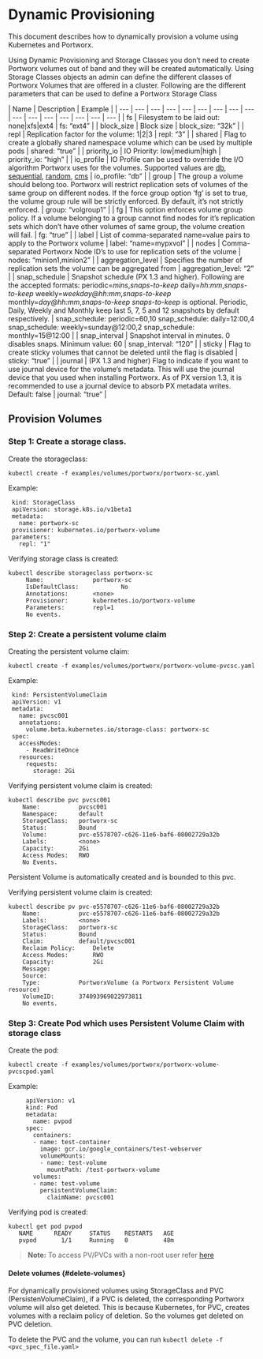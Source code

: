 # Dynamic Provisioning

This document describes how to dynamically provision a volume using Kubernetes and Portworx.

Using Dynamic Provisioning and Storage Classes you don’t need to create Portworx volumes out of band and they will be created automatically. Using Storage Classes objects an admin can define the different classes of Portworx Volumes that are offered in a cluster. Following are the different parameters that can be used to define a Portworx Storage Class

| Name | Description | Example |
| --- | --- | --- | --- | --- | --- | --- | --- | --- | --- | --- | --- | --- | --- | --- | --- |
| fs | Filesystem to be laid out: none\|xfs\|ext4 | fs: “ext4” |
| block\_size | Block size | block\_size: “32k” |
| repl | Replication factor for the volume: 1\|2\|3 | repl: “3” |
| shared | Flag to create a globally shared namespace volume which can be used by multiple pods | shared: “true” |
| priority\_io | IO Priority: low\|medium\|high | priority\_io: “high” |
| io\_profile | IO Profile can be used to override the I/O algorithm Portworx uses for the volumes. Supported values are [db](https://docs.portworx.com/maintain/performance/tuning.html#db), [sequential](https://docs.portworx.com/maintain/performance/tuning.html#sequential), [random](https://docs.portworx.com/maintain/performance/tuning.html#random), [cms](https://docs.portworx.com/maintain/performance/tuning.html#cms) | io\_profile: “db” |
| group | The group a volume should belong too. Portworx will restrict replication sets of volumes of the same group on different nodes. If the force group option ‘fg’ is set to true, the volume group rule will be strictly enforced. By default, it’s not strictly enforced. | group: “volgroup1” |
| fg | This option enforces volume group policy. If a volume belonging to a group cannot find nodes for it’s replication sets which don’t have other volumes of same group, the volume creation will fail. | fg: “true” |
| label | List of comma-separated name=value pairs to apply to the Portworx volume | label: “name=mypxvol” |
| nodes | Comma-separated Portworx Node ID’s to use for replication sets of the volume | nodes: “minion1,minion2” |
| aggregation\_level | Specifies the number of replication sets the volume can be aggregated from | aggregation\_level: “2” |
| snap\_schedule | Snapshot schedule \(PX 1.3 and higher\). Following are the accepted formats:  periodic=_mins_,_snaps-to-keep_ daily=_hh:mm_,_snaps-to-keep_ weekly=_weekday@hh:mm_,_snaps-to-keep_ monthly=_day@hh:mm_,_snaps-to-keep_   _snaps-to-keep_ is optional. Periodic, Daily, Weekly and Monthly keep last 5, 7, 5 and 12 snapshots by default respectively. | snap\_schedule: periodic=60,10  snap\_schedule: daily=12:00,4  snap\_schedule: weekly=sunday@12:00,2  snap\_schedule: monthly=15@12:00 |
| snap\_interval | Snapshot interval in minutes. 0 disables snaps. Minimum value: 60 | snap\_interval: “120” |
| sticky | Flag to create sticky volumes that cannot be deleted until the flag is disabled | sticky: “true” |
| journal | \(PX 1.3 and higher\) Flag to indicate if you want to use journal device for the volume’s metadata. This will use the journal device that you used when installing Portworx. As of PX version 1.3, it is recommended to use a journal device to absorb PX metadata writes. Default: false | journal: “true” |

## Provision Volumes

### **Step 1: Create a storage class.**

Create the storageclass:

```text
kubectl create -f examples/volumes/portworx/portworx-sc.yaml
```

Example:

```text
 kind: StorageClass
 apiVersion: storage.k8s.io/v1beta1
 metadata:
   name: portworx-sc
 provisioner: kubernetes.io/portworx-volume
 parameters:
   repl: "1"
```

Verifying storage class is created:

```text
kubectl describe storageclass portworx-sc
     Name: 	        	portworx-sc
     IsDefaultClass:	        No
     Annotations:		<none>
     Provisioner:		kubernetes.io/portworx-volume
     Parameters:		repl=1
     No events.
```

### **Step 2: Create a persistent volume claim**

Creating the persistent volume claim:

```text
kubectl create -f examples/volumes/portworx/portworx-volume-pvcsc.yaml
```

Example:

```text
 kind: PersistentVolumeClaim
 apiVersion: v1
 metadata:
   name: pvcsc001
   annotations:
     volume.beta.kubernetes.io/storage-class: portworx-sc
 spec:
   accessModes:
     - ReadWriteOnce
   resources:
     requests:
       storage: 2Gi
```

Verifying persistent volume claim is created:

```text
kubectl describe pvc pvcsc001
    Name:	      	pvcsc001
    Namespace:      default
    StorageClass:   portworx-sc
    Status:	      	Bound
    Volume:         pvc-e5578707-c626-11e6-baf6-08002729a32b
    Labels:	      	<none>
    Capacity:	    2Gi
    Access Modes:   RWO
    No Events.
```

Persistent Volume is automatically created and is bounded to this pvc.

Verifying persistent volume claim is created:

```text
kubectl describe pv pvc-e5578707-c626-11e6-baf6-08002729a32b
    Name: 	      	pvc-e5578707-c626-11e6-baf6-08002729a32b
    Labels:        	<none>
    StorageClass:  	portworx-sc
    Status:	      	Bound
    Claim:	      	default/pvcsc001
    Reclaim Policy: 	Delete
    Access Modes:   	RWO
    Capacity:	        2Gi
    Message:
    Source:
    Type:	      	PortworxVolume (a Portworx Persistent Volume resource)
    VolumeID:   	374093969022973811
    No events.
```

### **Step 3: Create Pod which uses Persistent Volume Claim with storage class**

Create the pod:

```text
kubectl create -f examples/volumes/portworx/portworx-volume-pvcscpod.yaml
```

Example:

```text
     apiVersion: v1
     kind: Pod
     metadata:
       name: pvpod
     spec:
       containers:
       - name: test-container
         image: gcr.io/google_containers/test-webserver
         volumeMounts:
         - name: test-volume
           mountPath: /test-portworx-volume
       volumes:
       - name: test-volume
         persistentVolumeClaim:
           claimName: pvcsc001
```

Verifying pod is created:

```text
kubectl get pod pvpod
   NAME      READY     STATUS    RESTARTS   AGE
   pvpod       1/1     Running   0          48m
```

> **Note:** To access PV/PVCs with a non-root user refer [here](https://docs.portworx.com/scheduler/kubernetes/non-root.html)

#### Delete volumes {#delete-volumes}

For dynamically provisioned volumes using StorageClass and PVC \(PersistenVolumeClaim\), if a PVC is deleted, the corresponding Portworx volume will also get deleted. This is because Kubernetes, for PVC, creates volumes with a reclaim policy of deletion. So the volumes get deleted on PVC deletion.

To delete the PVC and the volume, you can run `kubectl delete -f <pvc_spec_file.yaml>`

